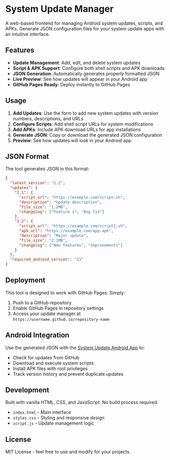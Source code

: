# System Update Manager

A web-based frontend for managing Android system updates, scripts, and APKs. Generate JSON configuration files for your system update apps with an intuitive interface.

## Features

- **Update Management**: Add, edit, and delete system updates
- **Script & APK Support**: Configure both shell scripts and APK downloads
- **JSON Generation**: Automatically generates properly formatted JSON
- **Live Preview**: See how updates will appear in your Android app
- **GitHub Pages Ready**: Deploy instantly to GitHub Pages

## Usage

1. **Add Updates**: Use the form to add new system updates with version numbers, descriptions, and URLs
2. **Configure Scripts**: Add shell script URLs for system modifications
3. **Add APKs**: Include APK download URLs for app installations
4. **Generate JSON**: Copy or download the generated JSON configuration
5. **Preview**: See how updates will look in your Android app

## JSON Format

The tool generates JSON in this format:

```json
{
  "latest_version": "1.2",
  "updates": {
    "1.1": {
      "script_url": "https://example.com/script.sh",
      "description": "Update description",
      "file_size": "1.2MB",
      "changelog": ["Feature 1", "Bug fix"]
    },
    "1.2": {
      "script_url": "https://example.com/script2.sh",
      "apk_url": "https://example.com/app.apk",
      "description": "Major update",
      "file_size": "2.1MB",
      "changelog": ["New features", "Improvements"]
    }
  },
  "required_android_version": "21"
}
```

## Deployment

This tool is designed to work with GitHub Pages. Simply:

1. Push to a GitHub repository
2. Enable GitHub Pages in repository settings
3. Access your update manager at `https://username.github.io/repository-name`

## Android Integration

Use the generated JSON with the [System Update Android App](https://github.com/your-repo/system-update-app) to:

- Check for updates from GitHub
- Download and execute system scripts
- Install APK files with root privileges
- Track version history and prevent duplicate updates

## Development

Built with vanilla HTML, CSS, and JavaScript. No build process required.

- `index.html` - Main interface
- `styles.css` - Styling and responsive design
- `script.js` - Update management logic

## License

MIT License - feel free to use and modify for your projects.